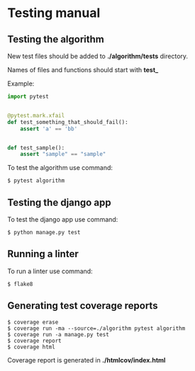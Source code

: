 # Testing manual

## Testing the algorithm
New test files should be added to **./algorithm/tests** directory.

Names of files and functions should start with **test_**

Example:
```python
import pytest


@pytest.mark.xfail
def test_something_that_should_fail():
    assert 'a' == 'bb'


def test_sample():
    assert "sample" == "sample"
```

To test the algorithm use command:
```console
$ pytest algorithm
```

## Testing the django app

To test the django app use command:
```console
$ python manage.py test
```

## Running a linter
To run a linter use command:
```console
$ flake8
```

## Generating test coverage reports
```console
$ coverage erase
$ coverage run -ma --source=./algorithm pytest algorithm
$ coverage run -a manage.py test
$ coverage report
$ coverage html
```
Coverage report is generated in **./htmlcov/index.html**
